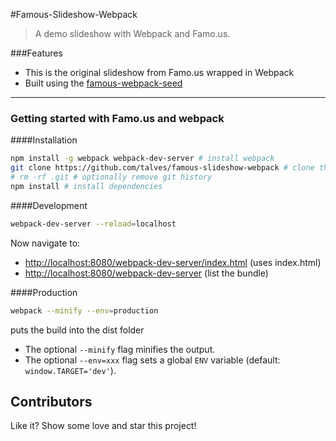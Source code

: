 #Famous-Slideshow-Webpack
> A demo slideshow with Webpack and Famo.us. 

###Features

* This is the original slideshow from Famo.us wrapped in Webpack
* Built using the [famous-webpack-seed](https://github.com/talves/famous-webpack-seed)

---

### Getting started with Famo.us and webpack

####Installation

```bash
npm install -g webpack webpack-dev-server # install webpack
git clone https://github.com/talves/famous-slideshow-webpack # clone this repository
# rm -rf .git # optionally remove git history
npm install # install dependencies
```

####Development

```bash
webpack-dev-server --reload=localhost
```

Now navigate to:

* [http://localhost:8080/webpack-dev-server/index.html](http://localhost:8080/webpack-dev-server/index.html) (uses index.html)
* [http://localhost:8080/webpack-dev-server](http://localhost:8080/webpack-dev-server) (list the bundle)


####Production
```bash
webpack --minify --env=production
```
puts the build into the dist folder

* The optional `--minify` flag minifies the output.
* The optional `--env=xxx` flag sets a global `ENV` variable (default: `window.TARGET='dev'`).

## Contributors

Like it? Show some love and star this project!
